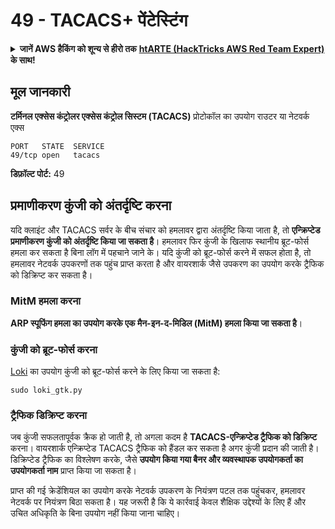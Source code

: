 # 49 - TACACS+ पेंटेस्टिंग

<details>

<summary><strong>जानें AWS हैकिंग को शून्य से हीरो तक</strong> <a href="https://training.hacktricks.xyz/courses/arte"><strong>htARTE (HackTricks AWS Red Team Expert)</strong></a><strong> के साथ!</strong></summary>

HackTricks का समर्थन करने के अन्य तरीके:

* यदि आप अपनी **कंपनी का विज्ञापन HackTricks में देखना चाहते हैं** या **HackTricks को PDF में डाउनलोड करना चाहते हैं** तो [**सब्सक्रिप्शन प्लान्स**](https://github.com/sponsors/carlospolop) देखें!
* [**आधिकारिक PEASS और HackTricks स्वैग**](https://peass.creator-spring.com) प्राप्त करें
* हमारे विशेष [**NFTs**](https://opensea.io/collection/the-peass-family) संग्रह, [**The PEASS Family**](https://opensea.io/collection/the-peass-family) खोजें
* **शामिल हों** 💬 [**डिस्कॉर्ड समूह**](https://discord.gg/hRep4RUj7f) या [**टेलीग्राम समूह**](https://t.me/peass) और **मुझे** **ट्विटर** 🐦 [**@carlospolopm**](https://twitter.com/carlospolopm)** पर फॉलो** करें।
* **हैकिंग ट्रिक्स साझा करें** द्वारा PRs सबमिट करके [**HackTricks**](https://github.com/carlospolop/hacktricks) और [**HackTricks Cloud**](https://github.com/carlospolop/hacktricks-cloud) github repos में।

</details>

## मूल जानकारी

**टर्मिनल एक्सेस कंट्रोलर एक्सेस कंट्रोल सिस्टम (TACACS)** प्रोटोकॉल का उपयोग राउटर या नेटवर्क एक्स
```
PORT   STATE  SERVICE
49/tcp open   tacacs
```
**डिफ़ॉल्ट पोर्ट:** 49

## प्रमाणीकरण कुंजी को अंतर्दृष्टि करना

यदि क्लाइंट और TACACS सर्वर के बीच संचार को हमलावर द्वारा अंतर्दृष्टि किया जाता है, तो **एन्क्रिप्टेड प्रमाणीकरण कुंजी को अंतर्दृष्टि किया जा सकता है**। हमलावर फिर कुंजी के खिलाफ स्थानीय ब्रूट-फोर्स हमला कर सकता है बिना लॉग में पहचाने जाने के। यदि कुंजी को ब्रूट-फोर्स करने में सफल होता है, तो हमलावर नेटवर्क उपकरणों तक पहुंच प्राप्त करता है और वायरशार्क जैसे उपकरण का उपयोग करके ट्रैफिक को डिक्रिप्ट कर सकता है।

### MitM हमला करना

**ARP स्पूफिंग हमला का उपयोग करके एक मैन-इन-द-मिडिल (MitM) हमला किया जा सकता है**।

### कुंजी को ब्रूट-फोर्स करना

[Loki](https://c0decafe.de/svn/codename\_loki/trunk/) का उपयोग कुंजी को ब्रूट-फोर्स करने के लिए किया जा सकता है:
```
sudo loki_gtk.py
```
### ट्रैफिक डिक्रिप्ट करना
जब कुंजी सफलतापूर्वक क्रैक हो जाती है, तो अगला कदम है **TACACS-एन्क्रिप्टेड ट्रैफिक को डिक्रिप्ट** करना। वायरशार्क एन्क्रिप्टेड TACACS ट्रैफिक को हैंडल कर सकता है अगर कुंजी प्रदान की जाती है। डिक्रिप्टेड ट्रैफिक का विश्लेषण करके, जैसे **उपयोग किया गया बैनर और व्यवस्थापक उपयोगकर्ता का उपयोगकर्ता नाम** प्राप्त किया जा सकता है।

प्राप्त की गई क्रेडेंशियल का उपयोग करके नेटवर्क उपकरण के नियंत्रण पटल तक पहुंचकर, हमलावर नेटवर्क पर नियंत्रण बिठा सकता है। यह जरूरी है कि ये कार्रवाई केवल शैक्षिक उद्देश्यों के लिए हैं और उचित अधिकृति के बिना उपयोग नहीं किया जाना चाहिए।
